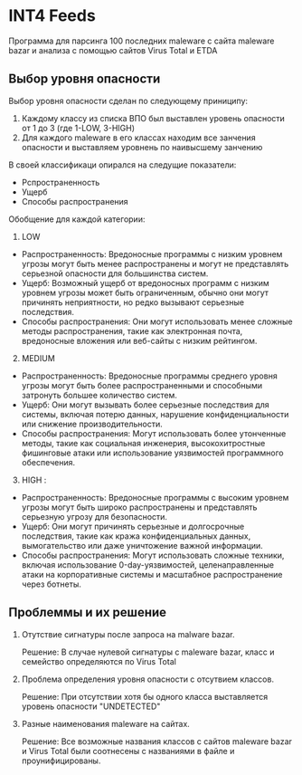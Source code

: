 # INT4 Feeds

Программа для парсинга 100 последних maleware c сайта maleware bazar и анализа с помощью сайтов Virus Total и ETDA

## Выбор уровня опасности

Выбор уровня опасности сделан по следующему приниципу:
1. Каждому классу из списка ВПО был выставлен уровень опасности от 1 до 3 (где 1-LOW, 3-HIGH)
2. Для каждого maleware в его классах находим все занчения опасности и выставляем уровнень по наивысшему занчению

В  своей классификаци опирался на следущие показатели:
- Рспространенность
- Ущерб
- Способы распространения 

Обобщение для каждой категории:
1. LOW

- Распространенность: Вредоносные программы с низким уровнем угрозы могут быть менее распространены и могут не представлять серьезной опасности для большинства систем.
- Ущерб: Возможный ущерб от вредоносных программ с низким уровнем угрозы может быть ограниченным, обычно они могут причинять неприятности, но редко вызывают серьезные последствия.
- Способы распространения: Они могут использовать менее сложные методы распространения, такие как электронная почта, вредоносные вложения или веб-сайты с низким рейтингом.

2. MEDIUM

- Распространенность: Вредоносные программы среднего уровня угрозы могут быть более распространенными и способными затронуть большее количество систем.
- Ущерб: Они могут вызывать более серьезные последствия для системы, включая потерю данных, нарушение конфиденциальности или снижение производительности.
- Способы распространения: Могут использовать более утонченные методы, такие как социальная инженерия, высокохитростные фишинговые атаки или использование уязвимостей программного обеспечения.

3. HIGH :

- Распространенность: Вредоносные программы с высоким уровнем угрозы могут быть широко распространены и представлять серьезную угрозу для безопасности.
- Ущерб: Они могут причинять серьезные и долгосрочные последствия, такие как кража конфиденциальных данных, вымогательство или даже уничтожение важной информации.
- Способы распространения: Могут использовать сложные техники, включая использование 0-day-уязвимостей, целенаправленные атаки на корпоративные системы и масштабное распространение через ботнеты.
## Проблеммы и их решение

1. Отутствие сигнатуры после запроса на malware bazar.

    Решение: В случае нулевой сигнатуры с maleware bazar, класс и семейство определяются по Virus Total

2. Проблема определения уровня опасности с отсутвием классов.

    Решение: При отсутствии хотя бы одного класса выставляется уровень опасности "UNDETECTED"

3. Разные наименования maleware на сайтах.
   
    Решение: Все возможные названия классов с сайтов maleware bazar и Virus Total были соотнесены с названиями в файле и проунифицированы.   

